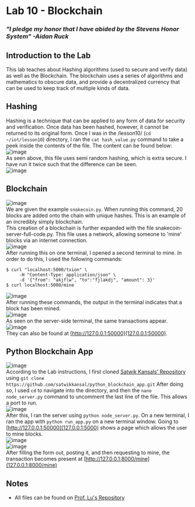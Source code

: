 # Lab 10 - Blockchain
### *"I pledge my honor that I have abided by the Stevens Honor System" -Aidan Ruck*

## Introduction to the Lab
This lab teaches about Hashing algorithms (used to secure and verify data) as well as the Blockchain. The blockchain uses a series of algorithms and mathematics to obscure data, and provide a decentralized currency that can be used to keep track of multiple kinds of data.

## Hashing
Hashing is a technique that can be applied to any form of data for security and verification. Once data has been hashed, however, it cannot be returned to its original form. Once I was in the /lesson10/ (`cd ~/iot/lesson10`) directory, I ran the `cat hash_value.py` command to take a peek inside the contents of the file. The content can be found below:  
![image](https://github.com/user-attachments/assets/68a142e6-b799-4a55-8271-ee91ddb41cd0)  
As seen above, this file uses semi random hashing, which is extra secure. I have run it twice such that the difference can be seen.  
![image](https://github.com/user-attachments/assets/461d8cf5-34af-484c-bd04-4750a97cbc63)  

## Blockchain
![image](https://github.com/user-attachments/assets/4e154d31-b8da-414f-bb23-0110b2cd293d)  
We are given the example `snakecoin.py`. When running this command, 20 blocks are added onto the chain with unique hashes. This is an example of an incredibly simply blockchain.  
This creation of a blockchain is further expanded with the file snakecoin-server-full-code.py. This file uses a network, allowing someone to 'mine' blocks via an internet connection.  
![image](https://github.com/user-attachments/assets/67cc9d43-cf88-45cf-a8e6-483293163fb6)  
After running this on one terminal, I opened a second terminal to mine. In order to do this, I used the following commands:  
```
$ curl "localhost:5000/txion" \
     -H "Content-Type: application/json" \
     -d '{"from": "akjflw", "to":"fjlakdj", "amount": 3}'
$ curl localhost:5000/mine
```  
![image](https://github.com/user-attachments/assets/f0c9f698-cb89-4f91-9833-b530d1921c8e)  
After running these commands, the output in the terminal indicates that a block has been mined.  
![image](https://github.com/user-attachments/assets/1aef7864-914f-43d6-9dc0-a03006f097c6)  
As seen on the server-side terminal, the same transactions appear.  
![image](https://github.com/user-attachments/assets/be8a20ec-fa91-46b5-b3e4-cbe678454f89)  
They can also be found at [http://127.0.0.1:50000](127.0.0.1:50000).

## Python Blockchain App
![image](https://github.com/user-attachments/assets/7c35eb02-90b6-474b-bba7-5a4196c57b09)  
According to the Lab instructions, I first cloned [Satwik Kansals' Repository](https://github.com/satwikkansal/python_blockchain_app) using `git clone https://github.com/satwikkansal/python_blockchain_app.git` After doing so, I used `cd` to navigate into the directory, and then the `nano node_server.py` command to uncomment the last line of the file. This allows a port to run.  
![image](https://github.com/user-attachments/assets/9e8b0bfa-779f-493e-b5a7-dcef8d8849cf)  
After this, I ran the server using `python node_server.py`. On a new terminal, I ran the app with `python run_app.py` on a new terminal window. Going to [http://127.0.0.1:50000](127.0.0.1:5000) shows a page which allows the user to mine blocks.  
![image](https://github.com/user-attachments/assets/f7fb28fc-77a3-49f9-9e09-2d65e4a90266)  
![image](https://github.com/user-attachments/assets/2803536b-e47d-4e71-bc28-ffc81fb56935)  
After filling the form out, posting it, and then requesting to mine, the transaction becomes present at [http://127.0.0.1:8000/mine](127.0.0.1:8000/mine)

## Notes
* All files can be found on [Prof. Lu's Repository](https://github.com/kevinwlu/iot/tree/master/lesson10)

